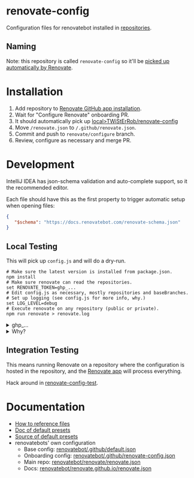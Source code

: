 # renovate-config
Configuration files for renovatebot installed in [repositories](https://github.com/TWiStErRob?tab=repositories).

## Naming
Note: this repository is called `renovate-config` so it'll be [picked up automatically by Renovate](https://docs.renovatebot.com/config-presets/#organization-level-presets).

# Installation
 1. Add repository to [Renovate GitHub app installation](https://github.com/settings/installations/24636554).
 2. Wait for "Configure Renovate" onboarding PR.
 3. It should automatically pick up [local>TWiStErRob/renovate-config](default.json)
 4. Move `/renovate.json` to `/.github/renovate.json`.
 5. Commit and push to `renovate/configure` branch.
 6. Review, configure as necessary and merge PR.

# Development
IntelliJ IDEA has json-schema validation and auto-complete support, so it the recommended editor.

Each file should have this as the first property to trigger automatic setup when opening files:
```json
{
   "$schema": "https://docs.renovatebot.com/renovate-schema.json"
}
```
## Local Testing
This will pick up `config.js` and will do a dry-run.

```shell
# Make sure the latest version is installed from package.json.
npm install
# Make sure renovate can read the repositories.
set RENOVATE_TOKEN=ghp_...
# Edit config.js as necessary, mostly repositories and baseBranches.
# Set up logging (see config.js for more info, why.)
set LOG_LEVEL=debug
# Execute renovate on any repository (public or private).
npm run renovate > renovate.log
```

<details><summary>ghp_...</summary>

Where `ghp_...` is a Personal Access Token generated at https://github.com/settings/tokens.
 * add `user:email` scope to reduce warnings
 * add `repo` scope for accessing private repositories

   <details><summary><code>--token</code> vs <code>set RENOVATE_TOKEN</code></summary>
   
   It's possible to pass the token on command line too:
   ```shell
   npm run renovate -- --token ghp_...
   ```
   but `npm run` will echo the command line so renovate.log will contain the key. 
   To prevent this, use `set RENOVATE_TOKEN=ghp_...` instead.
   
   </details>

</details>

<details><summary>Why?</summary>

Renovate cannot run on a specific branch of a specific repo:
https://github.com/renovatebot/renovate/discussions/16108
Not even with `baseBranches` + `useBaseBranchConfig` as of version 32.190.4.

</details>

## Integration Testing
This means running Renovate on a repository where the configuration is hosted in the repository, and the [Renovate app](https://github.com/apps/renovate) will process everything.

Hack around in [renovate-config-test](https://github.com/TWiStErRob/renovate-config-test).

# Documentation
 * [How to reference files](https://docs.renovatebot.com/config-presets/#github)
 * [Doc of default presets](https://docs.renovatebot.com/presets-config/)
 * [Source of default presets](https://github.com/renovatebot/renovate/blob/main/lib/config/presets/internal/)
 * renovatebots' own configuration
   * Base config: [renovatebot/.github/default.json](https://github.com/renovatebot/.github/blob/main/default.json)
   * Onboarding config: [renovatebot/.github/renovate-config.json](https://github.com/renovatebot/.github/blob/main/renovate-config.json)
   * Main repo: [renovatebot/renovate/renovate.json](https://github.com/renovatebot/renovate/blob/main/renovate.json)
   * Docs: [renovatebot/renovate.github.io/renovate.json](https://github.com/renovatebot/renovatebot.github.io/blob/main/renovate.json)
